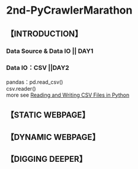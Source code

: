 # 2nd-PyCrawlerMarathon

## 【INTRODUCTION】
### Data Source & Data IO || DAY1 
### Data IO：CSV ||DAY2
pandas：pd.read_csv()  
csv.reader()  
more see [Reading and Writing CSV Files in Python](https://realpython.com/python-csv/)


## 【STATIC WEBPAGE】

## 【DYNAMIC WEBPAGE】

## 【DIGGING DEEPER】
